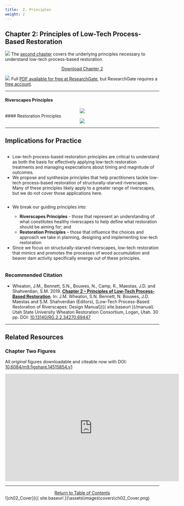 ```yaml
---
title:  2. Principles
weight: 2
---
```


## Chapter 2: Principles of Low-Tech Process-Based Restoration



<a  href="http://dx.doi.org/10.13140/RG.2.2.34270.69447"><img class="float-right" src="{{ site.baseurl }}/assets/images/covers/Chap2_150.png"></a>
The [second chapter](http://dx.doi.org/10.13140/RG.2.2.34270.69447) covers the underlying principles necessary to understand low-tech process-based restoration.
<div align="center">
	<a class="hollow button" href="http://dx.doi.org/10.13140/RG.2.2.34270.69447"> Download Chapter 2 <i class="fa fa-file-pdf-o" aria-hidden="true"></i></a>
</div>


<a href="http://dx.doi.org/10.13140/RG.2.2.34270.69447"><img class="float-right" src="{{ site.baseurl}}/assets/images/RG.png"></a> Full [PDF available for free at ResearchGate](http://dx.doi.org/10.13140/RG.2.2.34270.69447), but ResearchGate requires a [free account](https://www.researchgate.net/signup.SignUp.html?hdrsu=1).

----
#### Riverscapes Principles
<div align="center">
<img src="{{ site.baseurl }}\assets\images\RiverscapesPrinciples.png">
</div>
#### Restoration Principles
<div align="center">
<img src="{{ site.baseurl }}\assets\images\RestorationPrinciples.png">
</div>


----

## Implications for Practice


<div class="row small-up-2 medium-up-2">

  <div class="column">
    <div class="card">
        <div class="card-section">
        <p><ul>
	<li>Low-tech process-based restoration principles are critical to understand as both the basis for effectively applying low-tech restoration treatments and managing expectations about timing and magnitude of outcomes.</li>
	<li>We propose and synthesize principles that help practitioners tackle low-tech process-based restoration of structurally-starved riverscapes. Many of these principles likely apply to a greater range of riverscapes, but we do not cover those applications here.</li>
	</ul>
	</p>
      </div>
    </div>
  </div>
  <div class="column">
    <div class="card">
      <div class="card-section">
        <p>
        	<ul>
	<li>We break our guiding principles into:</li>
		<ul>
			<li><b>Riverscapes Principles</b> - those that represent an understanding of what constitutes healthy riverscapes to help define what restoration should be aiming for; and</li>
			<li><b>Restoration Principles</b> – those that influence the choices and approach we take in planning, designing and implementing low-tech restoration</li>
		</ul>
	<li>Since we focus on structurally-starved riverscapes, low-tech restoration that mimics and promotes the processes of wood accumulation and beaver dam activity specifically emerge out of these principles.</li>
				</ul>
        </p>
      </div>
    </div>
  </div>
</div>





### Recommended Citation

- <a href="http://dx.doi.org/10.13140/RG.2.2.34270.69447" ><i class="fa fa-file-pdf-o" aria-hidden="true"></i></a> Wheaton, J.M., Bennett, S.N., Bouwes, N., Camp, R., Maestas, J.D. and Shahverdian, S.M. 2019. [**Chapter 2 – Principles of Low-Tech Process-Based Restoration**](http://dx.doi.org/10.13140/RG.2.2.34270.69447). In: J.M. Wheaton, S.N. Bennett, N. Bouwes, J.D. Maestas and S.M. Shahverdian (Editors), [Low-Tech Process-Based Restoration of Riverscapes: Design Manual]({{ site.baseurl }}/manual). Utah State University Wheaton Restoration Consortium, Logan, Utah. 30 pp. DOI: [10.13140/RG.2.2.34270.69447](http://dx.doi.org/10.13140/RG.2.2.34270.69447)

-----
## Related Resources



### Chapter Two  Figures
All *original* figures downloadable and citeable now with DOI: [10.6084/m9.figshare.14515854.v1](https://doi.org/10.6084/m9.figshare.14515854.v1)
<iframe src="https://widgets.figshare.com/articles/14515854/embed?show_title=1" width="568" height="351" allowfullscreen frameborder="0"></iframe>


------
<div align="center">
	<a class="hollow button" href="{{ site.baseurl }}/manual/"><i class="fa fa-arrow-circle-up" aria-hidden="true"></i>  Return to Table of Contents <i class="fa fa-list-ol" aria-hidden="true"></i></a>

</div>
![ch02_Cover]({{ site.baseurl }}\assets\images\covers\ch02_Cover.png)